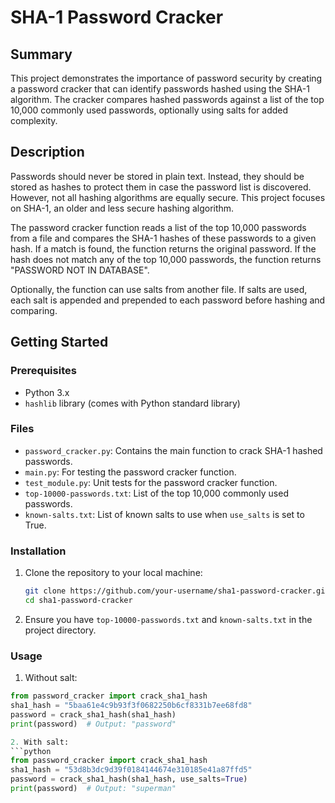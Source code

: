 # SHA-1 Password Cracker

## Summary

This project demonstrates the importance of password security by creating a password cracker that can identify passwords hashed using the SHA-1 algorithm. The cracker compares hashed passwords against a list of the top 10,000 commonly used passwords, optionally using salts for added complexity.

## Description

Passwords should never be stored in plain text. Instead, they should be stored as hashes to protect them in case the password list is discovered. However, not all hashing algorithms are equally secure. This project focuses on SHA-1, an older and less secure hashing algorithm.

The password cracker function reads a list of the top 10,000 passwords from a file and compares the SHA-1 hashes of these passwords to a given hash. If a match is found, the function returns the original password. If the hash does not match any of the top 10,000 passwords, the function returns "PASSWORD NOT IN DATABASE".

Optionally, the function can use salts from another file. If salts are used, each salt is appended and prepended to each password before hashing and comparing.

## Getting Started

### Prerequisites

- Python 3.x
- `hashlib` library (comes with Python standard library)

### Files

- `password_cracker.py`: Contains the main function to crack SHA-1 hashed passwords.
- `main.py`: For testing the password cracker function.
- `test_module.py`: Unit tests for the password cracker function.
- `top-10000-passwords.txt`: List of the top 10,000 commonly used passwords.
- `known-salts.txt`: List of known salts to use when `use_salts` is set to True.

### Installation

1. Clone the repository to your local machine:
   ```bash
   git clone https://github.com/your-username/sha1-password-cracker.git
   cd sha1-password-cracker

2. Ensure you have `top-10000-passwords.txt` and `known-salts.txt` in the project directory.

### Usage

1. Without salt:
  ```python
  from password_cracker import crack_sha1_hash
  sha1_hash = "5baa61e4c9b93f3f0682250b6cf8331b7ee68fd8"
  password = crack_sha1_hash(sha1_hash)
  print(password)  # Output: "password"

2. With salt:
  ```python
  from password_cracker import crack_sha1_hash
  sha1_hash = "53d8b3dc9d39f0184144674e310185e41a87ffd5"
  password = crack_sha1_hash(sha1_hash, use_salts=True)
  print(password)  # Output: "superman"
